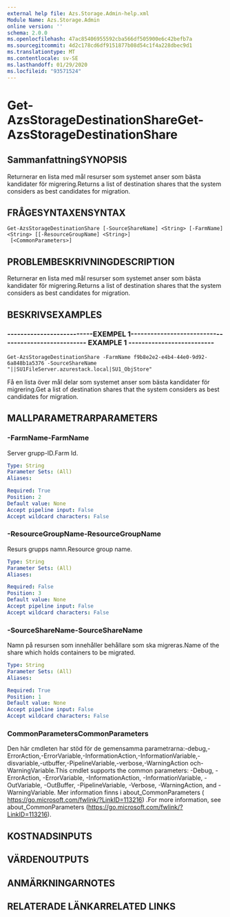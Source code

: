 ```yaml
---
external help file: Azs.Storage.Admin-help.xml
Module Name: Azs.Storage.Admin
online version: ''
schema: 2.0.0
ms.openlocfilehash: 47ac85406955592cba566df505900e6c42befb7a
ms.sourcegitcommit: 4d2c178cd6df9151877b08d54c1f4a228dbec9d1
ms.translationtype: MT
ms.contentlocale: sv-SE
ms.lasthandoff: 01/29/2020
ms.locfileid: "93571524"
---
```

# <span data-ttu-id="3f099-101">Get-AzsStorageDestinationShare</span><span class="sxs-lookup"><span data-stu-id="3f099-101">Get-AzsStorageDestinationShare</span></span>

## <span data-ttu-id="3f099-102">Sammanfattning</span><span class="sxs-lookup"><span data-stu-id="3f099-102">SYNOPSIS</span></span>
<span data-ttu-id="3f099-103">Returnerar en lista med mål resurser som systemet anser som bästa kandidater för migrering.</span><span class="sxs-lookup"><span data-stu-id="3f099-103">Returns a list of destination shares that the system considers as best candidates for migration.</span></span>

## <span data-ttu-id="3f099-104">FRÅGESYNTAXEN</span><span class="sxs-lookup"><span data-stu-id="3f099-104">SYNTAX</span></span>

```
Get-AzsStorageDestinationShare [-SourceShareName] <String> [-FarmName] <String> [[-ResourceGroupName] <String>]
 [<CommonParameters>]
```

## <span data-ttu-id="3f099-105">PROBLEMBESKRIVNING</span><span class="sxs-lookup"><span data-stu-id="3f099-105">DESCRIPTION</span></span>
<span data-ttu-id="3f099-106">Returnerar en lista med mål resurser som systemet anser som bästa kandidater för migrering.</span><span class="sxs-lookup"><span data-stu-id="3f099-106">Returns a list of destination shares that the system considers as best candidates for migration.</span></span>

## <span data-ttu-id="3f099-107">BESKRIVS</span><span class="sxs-lookup"><span data-stu-id="3f099-107">EXAMPLES</span></span>

### <span data-ttu-id="3f099-108">--------------------------EXEMPEL 1--------------------------</span><span class="sxs-lookup"><span data-stu-id="3f099-108">-------------------------- EXAMPLE 1 --------------------------</span></span>
```
Get-AzsStorageDestinationShare -FarmName f9b8e2e2-e4b4-44e0-9d92-6a848b1a5376 -SourceShareName "||SU1FileServer.azurestack.local|SU1_ObjStore"
```

<span data-ttu-id="3f099-109">Få en lista över mål delar som systemet anser som bästa kandidater för migrering.</span><span class="sxs-lookup"><span data-stu-id="3f099-109">Get a list of destination shares that the system considers as best candidates for migration.</span></span>

## <span data-ttu-id="3f099-110">MALLPARAMETRAR</span><span class="sxs-lookup"><span data-stu-id="3f099-110">PARAMETERS</span></span>

### <span data-ttu-id="3f099-111">-FarmName</span><span class="sxs-lookup"><span data-stu-id="3f099-111">-FarmName</span></span>
<span data-ttu-id="3f099-112">Server grupp-ID.</span><span class="sxs-lookup"><span data-stu-id="3f099-112">Farm Id.</span></span>

```yaml
Type: String
Parameter Sets: (All)
Aliases: 

Required: True
Position: 2
Default value: None
Accept pipeline input: False
Accept wildcard characters: False
```

### <span data-ttu-id="3f099-113">-ResourceGroupName</span><span class="sxs-lookup"><span data-stu-id="3f099-113">-ResourceGroupName</span></span>
<span data-ttu-id="3f099-114">Resurs grupps namn.</span><span class="sxs-lookup"><span data-stu-id="3f099-114">Resource group name.</span></span>

```yaml
Type: String
Parameter Sets: (All)
Aliases: 

Required: False
Position: 3
Default value: None
Accept pipeline input: False
Accept wildcard characters: False
```

### <span data-ttu-id="3f099-115">-SourceShareName</span><span class="sxs-lookup"><span data-stu-id="3f099-115">-SourceShareName</span></span>
<span data-ttu-id="3f099-116">Namn på resursen som innehåller behållare som ska migreras.</span><span class="sxs-lookup"><span data-stu-id="3f099-116">Name of the share which holds containers to be migrated.</span></span>

```yaml
Type: String
Parameter Sets: (All)
Aliases: 

Required: True
Position: 1
Default value: None
Accept pipeline input: False
Accept wildcard characters: False
```

### <span data-ttu-id="3f099-117">CommonParameters</span><span class="sxs-lookup"><span data-stu-id="3f099-117">CommonParameters</span></span>
<span data-ttu-id="3f099-118">Den här cmdleten har stöd för de gemensamma parametrarna:-debug,-ErrorAction,-ErrorVariable,-InformationAction,-InformationVariable,-disvariable,-utbuffer,-PipelineVariable,-verbose,-WarningAction och-WarningVariable.</span><span class="sxs-lookup"><span data-stu-id="3f099-118">This cmdlet supports the common parameters: -Debug, -ErrorAction, -ErrorVariable, -InformationAction, -InformationVariable, -OutVariable, -OutBuffer, -PipelineVariable, -Verbose, -WarningAction, and -WarningVariable.</span></span> <span data-ttu-id="3f099-119">Mer information finns i about_CommonParameters ( https://go.microsoft.com/fwlink/?LinkID=113216) .</span><span class="sxs-lookup"><span data-stu-id="3f099-119">For more information, see about_CommonParameters (https://go.microsoft.com/fwlink/?LinkID=113216).</span></span>

## <span data-ttu-id="3f099-120">KOSTNADS</span><span class="sxs-lookup"><span data-stu-id="3f099-120">INPUTS</span></span>

## <span data-ttu-id="3f099-121">VÄRDEN</span><span class="sxs-lookup"><span data-stu-id="3f099-121">OUTPUTS</span></span>

## <span data-ttu-id="3f099-122">ANMÄRKNINGAR</span><span class="sxs-lookup"><span data-stu-id="3f099-122">NOTES</span></span>

## <span data-ttu-id="3f099-123">RELATERADE LÄNKAR</span><span class="sxs-lookup"><span data-stu-id="3f099-123">RELATED LINKS</span></span>

